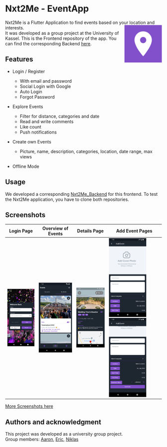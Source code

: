 # Nxt2Me - EventApp
Nxt2Me is a Flutter Application to find events based on your location and interests.
<img src="assets/images/icon.png" width="120" align="right">
<br/>
It was developed as a group project at the University of Kassel.
This is the Frontend repository of the app. You can find the corresponding Backend [here](https://github.com/NiklasRitter/Nxt2Me_Backend).


## Features
- Login / Register
    - With email and password
    - Social Login with Google
    - Auto Login
    - Forgot Password
- Explore Events
    - Filter for distance, categories and date
    - Read and write comments
    - Like count
    - Push notifications
- Create own Events
    - Picture, name, description, categories, location, date range, max views
    
- Offline Mode
 
    
## Usage
We developed a corresponding [Nxt2Me_Backend](https://github.com/NiklasRitter/Nxt2Me_Backend) for this frontend.
To test the Nxt2Me application, you have to clone both repositories.

## Screenshots

| Login Page         | Overview of Events | Details Page       | Add Event Pages |
| ------------ | --- | ---------- | ---------- |
| <img src="event_app/assets/images/Login_Page.png" width="120">  |<img src="event_app/assets/images/MyEvents_Page.png" width="120">   | <img src="event_app/assets/images/EventDetail_Page.png" width="120">   |  <img src="event_app/assets/images/AddEventPage_1.png" width="120"> <img src="event_app/assets/images/AddEventPage_2.png" width="120"> |

[More Screenshots here]( https://github.com/NiklasRitter/Nxt2Me_Frontend/tree/main/event_app/assets/images) 

## Authors and acknowledgment
This project was developed as a university group project.<br/>
Group members: [Aaron](https://github.com/AaronWagener), [Eric](https://github.com/EricRode), [Niklas](https://github.com/NiklasRitter)
